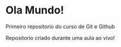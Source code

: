 # Ola Mundo!
Primeiro repositorio do curso de Git e Github

Repositorio criado durante uma aula ao vivo!